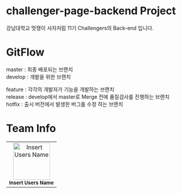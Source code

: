 # challenger-page-backend Project
강남대학교 멋쟁이 사자처럼 11기 Challengers의 Back-end 입니다. 

# GitFlow
master : 최종 배포되는 브랜치   
develop : 개발을 위한 브랜치   
   
feature : 각각의 개발자가 기능을 개발하는 브랜치   
release : develop에서 master로 Merge 전에 품질검사를 진행하는 브랜치    
hotfix : 출시 버전에서 발생한 버그를 수정 하는 브랜치   

# Team Info
<table>
<tbody>
<tr>
<td align="center"><img src="[https://avatars2.githubusercontent.com/u/(userid)?v=4?s=100](https://avatars2.githubusercontent.com/u/(userid)?v=4?s=100)" width="100px;" alt="Insert Users Name"/><br /><sub><b>Insert Users Name</b></sub></td>
</tr>
</tbody>
</table>
